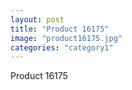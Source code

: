 ```yaml
---
layout: post
title: "Product 16175"
image: "product16175.jpg"
categories: "category1"
---
```

Product 16175
